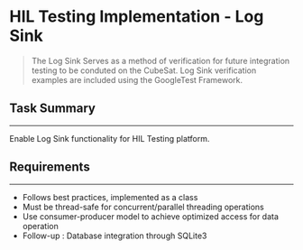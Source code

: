 # HIL Testing Implementation - Log Sink

> The Log Sink Serves as a method of verification for future integration testing to be conduted on the CubeSat. Log Sink verification examples are included using the GoogleTest Framework.

## Task Summary

 ---

 Enable Log Sink functionality for HIL Testing platform.

 ## Requirements

 ---

 - Follows best practices, implemented as a class
 - Must be thread-safe for concurrent/parallel threading operations
 - Use consumer-producer model to achieve optimized access for data operation
 - Follow-up : Database integration through SQLite3
